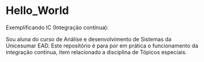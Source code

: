 # Hello_World
Exemplificando IC (Integração contínua):

Sou aluna do curso de Análise e desenvolvimento de Sistemas da Unicesumar EAD. 
Este repositório é para por em prática o funcionamento da integração contínua, item relacionado a disciplina de Tópicos especiais.

